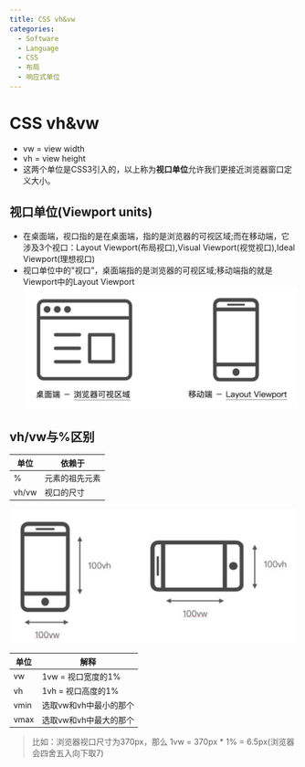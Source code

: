 ```yaml
---
title: CSS vh&vw
categories:
  - Software
  - Language
  - CSS
  - 布局
  - 响应式单位
---
```

# CSS vh&vw

- vw = view width
- vh = view height
- 这两个单位是CSS3引入的，以上称为**视口单位**允许我们更接近浏览器窗口定义大小。

## 视口单位(Viewport units)

- 在桌面端，视口指的是在桌面端，指的是浏览器的可视区域;而在移动端，它涉及3个视口：Layout Viewport(布局视口),Visual Viewport(视觉视口),Ideal Viewport(理想视口)
- 视口单位中的"视口”，桌面端指的是浏览器的可视区域;移动端指的就是Viewport中的Layout Viewport
    <img src="https://raw.githubusercontent.com/LuShan123888/Files/main/Pictures/2020-12-10-QBM61YZg8vqx7NE.jpg" alt="img" style="zoom:67%;" />

## vh/vw与%区别

| 单位  | 依赖于         |
| ----- | -------------- |
| %     | 元素的祖先元素 |
| vh/vw | 视口的尺寸     |

<img src="https://raw.githubusercontent.com/LuShan123888/Files/main/Pictures/2020-12-10-MX5GjOE2ackwKBY.jpg" alt="img" style="zoom:50%;" />

| 单位 | 解释                   |
| ---- | ---------------------- |
| vw   | 1vw = 视口宽度的1%     |
| vh   | 1vh = 视口高度的1%     |
| vmin | 选取vw和vh中最小的那个 |
| vmax | 选取vw和vh中最大的那个 |

> 比如：浏览器视口尺寸为370px，那么 1vw = 370px * 1% = 6.5px(浏览器会四舍五入向下取7)
